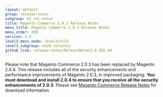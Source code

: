 ```yaml
---
layout: default
group: release-notes
subgroup: 02_rel-notes
title: Magento Commerce 2.0.3 Release Notes 
menu_title: Magento Commerce 2.0.3 Release Notes 
menu_order: 299
version: 2.0
level3_menu_node: level3child
level3_subgroup: ee20-relnotes
github_link: release-notes/ReleaseNotes2.0.3EE.md
---
```


Please note that Magento Commerce 2.0.3 has been replaced by Magento 2.0.4. This release includes all of the security enhancements and performance improvements of Magento 2.0.3, in improved packaging. **You must download and install 2.0.4 to ensure that you receive all the security enhancements of 2.0.3**. Please see  <a href="{{page.baseurl}}release-notes/ReleaseNotes2.0.4EE.html" target="_blank">Magento Commerce Release Notes</a> for download information. 
